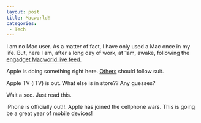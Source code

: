 ```yaml
---
layout: post
title: Macworld!
categories:
 - Tech
---
```


I am no Mac user. As a matter of fact, I have only used a Mac once in my life. But, here I am, after a long day of work, at 1am, awake, following the [engadget Macworld live feed][0].

Apple is doing something right here. [Others][1] should follow suit.

Apple TV (iTV) is out. What else is in store?? Any guesses?

Wait a sec. Just read this.

iPhone is officially out!!. Apple has joined the cellphone wars. This is going be a great year of mobile devices!


[0]: http://www.engadget.com/2007/01/09/live-from-macworld-2007-steve-jobs-keynote/
[1]: http://nttup.wordpress.com/2007/01/02/where-creative-fails/
